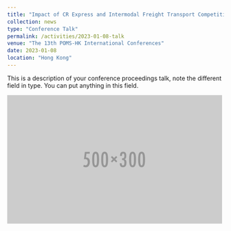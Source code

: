 ```yaml
---
title: "Impact of CR Express and Intermodal Freight Transport Competition on China-Europe Route: Emission and welfare implications"
collection: news
type: "Conference Talk"
permalink: /activities/2023-01-08-talk
venue: "The 13th POMS-HK International Conferences"
date: 2023-01-08
location: "Hong Kong"
---
```


This is a description of your conference proceedings talk, note the different field in type. You can put anything in this field.

![image](../images/activities/500x300.png)
